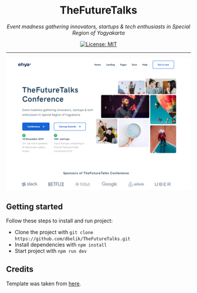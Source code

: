 <h1 align="center">TheFutureTalks</h1>
<p align="center"><i>Event madness gathering innovators, startups & tech enthusiasts in Special Region of Yogyakarta</i></p>
<p align="center">
  <a href="/LICENSE"><img src="https://img.shields.io/badge/License-MIT-yellow.svg" alt="License: MIT" /></a>
</p>
<hr>

![TheFutureTalks Home page](/docs/assets/homepage.png)
## Getting started
Follow these steps to install and run project:
- Clone the project with ```git clone https://github.com/dbelik/TheFutureTalks.git```
- Install dependencies with ```npm install```
- Start project with ```npm run dev```
## Credits
Template was taken from [here](https://ehya.designspace.io/preview.php?page=services/conference).
